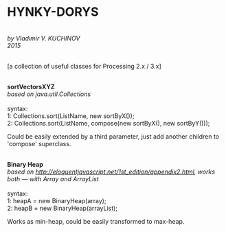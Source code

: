 <h1><b>HYNKY-DORYS</b></h1><br>
<i>by Vladimir V. KUCHINOV<br>
2015</i><br><br>

[a collection of useful classes for Processing 2.x / 3.x]<br><br>

<b>sortVectorsXYZ</b><br>
<i>based on java.util.Collections</i><br><br>
syntax:<br>
1: Collections.sort(ListName, new sortByX());<br>
2: Collections.sort(ListName, compose(new sortByX(), new sortByY()));<br>
	     
Could be easily extended by a third parameter, just add another children to<br>
'compose' superclass.<br><br>

<b>Binary Heap</b><br>
<i>based on http://eloquentjavascript.net/1st_edition/appendix2.html, works both — with Array and ArrayList</i><br><br>
syntax:<br>
1: heapA = new BinaryHeap(array);<br>
2: heapB = new BinaryHeap(arrayList);<br>

Works as min-heap, could be easily transformed to max-heap.

